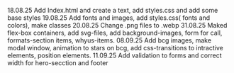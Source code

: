 18.08.25 Add Index.html and create a text, add styles.css and add some base
styles 19.08.25 Add fonts and images, add styles.css( fonts and colors), make
classes 20.08.25 Change .png files to .webp 31.08.25 Maked flex-box containers,
add svg-files, add background-images, form for call, formats-section items,
whyus-items. 08.09.25 Add bcg images, make modal window, animation to stars on
bcg, add css-transitions to intractive elements, position elements. 11.09.25 Add
validation to forms and correct width for hero-secction and footer
